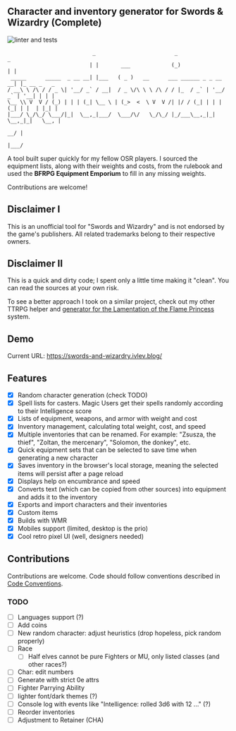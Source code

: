 ## Character and inventory generator for Swords & Wizardry (Complete)

![linter and tests](https://github.com/8kto/ttrpg-snw-generator/actions/workflows/main.yml/badge.svg)

```
                           _                         _                  _
                          | |       ___             (_)                | |
 _____      _____  _ __ __| |___   ( _ )   __      ___ ______ _ _ __ __| |_ __ _   _
/ __\ \ /\ / / _ \| '__/ _` / __|  / _ \/\ \ \ /\ / / |_  / _` | '__/ _` | '__| | | |
\__ \\ V  V / (_) | | | (_| \__ \ | (_>  <  \ V  V /| |/ / (_| | | | (_| | |  | |_| |
|___/ \_/\_/ \___/|_|  \__,_|___/  \___/\/   \_/\_/ |_/___\__,_|_|  \__,_|_|   \__, |
                                                                                __/ |
                                                                               |___/
```

A tool built super quickly for my fellow OSR players.
I sourced the equipment lists, along with their weights and costs, from the rulebook and used the **BFRPG Equipment Emporium** to fill in any missing weights.

Contributions are welcome!

## Disclaimer I

This is an unofficial tool for "Swords and Wizardry" and is not endorsed by the game's publishers.
All related trademarks belong to their respective owners.

## Disclaimer II

This is a quick and dirty code; I spent only a little time making it "clean". You can read the sources at your own risk.

To see a better approach I took on a similar project, check out my other TTRPG helper and [generator for the Lamentation of the Flame Princess](https://github.com/8kto/ttrpg-lotfp-helpers) system.

## Demo

Current URL: https://swords-and-wizardry.ivlev.blog/

## Features

- [x] Random character generation (check TODO)
- [x] Spell lists for casters. Magic Users get their spells randomly according to their Intelligence score
- [x] Lists of equipment, weapons, and armor with weight and cost
- [x] Inventory management, calculating total weight, cost, and speed
- [x] Multiple inventories that can be renamed. For example: "Zsusza, the thief", "Zoltan, the mercenary", "Solomon, the donkey", etc.
- [x] Quick equipment sets that can be selected to save time when generating a new character
- [x] Saves inventory in the browser's local storage, meaning the selected items will persist after a page reload
- [x] Displays help on encumbrance and speed
- [x] Converts text (which can be copied from other sources) into equipment and adds it to the inventory
- [x] Exports and import characters and their inventories
- [x] Custom items
- [x] Builds with WMR
- [x] Mobiles support (limited, desktop is the prio)
- [x] Cool retro pixel UI (well, designers needed)

## Contributions

Contributions are welcome. Code should follow conventions described in [Code Conventions](./CodeConventions.md).

### TODO

- [ ] Languages support (?)
- [ ] Add coins
- [ ] New random character: adjust heuristics (drop hopeless, pick random properly)
- [ ] Race
  - [ ] Half elves cannot be pure Fighters or MU, only listed classes (and other races?)
- [ ] Char: edit numbers
- [ ] Generate with strict 0e attrs
- [ ] Fighter Parrying Ability
- [ ] lighter font/dark themes (?)
- [ ] Console log with events like "Intelligence: rolled 3d6 with 12 ..." (?)
- [ ] Reorder inventories
- [ ] Adjustment to Retainer (CHA)
